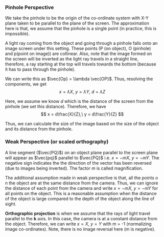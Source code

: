 ### Pinhole Perspective
We take the pinhole to be the origin of the co-ordinate system with X-Y plane taken to be parallel to the plane of the screen. The approximation here is that, we assume that the pinhole is a single point (in practice, this is impossible).

A light ray coming from the object and going through a pinhole falls onto an image screen under this setting. These points (P (on object), O (pinhole) and p(point on image)) are collinear. Also, note that the image formed on the screen will be inverted as the light ray travels in a straight line, therefore, a ray starting at the top will travels towards the bottom (because it has to pass through the pinhole).

We can write this as $\vec{Op} = \lambda \vec{OP}$. Thus, resolving  the components, we get $$x = \lambda X,\ y = \lambda Y,\ d =\lambda Z$$

Here, we assume we know $d$ which is the distance of the screen from the pinhole (we set this distance). Therefore, we have $$ x = d\frac{X}{Z},\ y = d\frac{Y}{Z}  $$

Thus, we can calculate the size of the image based on the size of the object and its distance from the pinhole.

### Weak Perspective (or scaled orthography)
A line segment ($\vec{PQ}$) on an object plane parallel to the screen plane will appear as $\vec{pq}$ parallel to $\vec{PQ}$ i.e. $x = -mX,\ y = -mY$. The negative sign indicates the the direction of the vector has been reversed (due to images being inverted). The factor $m$ is called magnification.

The additional assumption made in weak perspective is that, all the points o n the object are at the same distance from the camera. Thus, we can ignore the distance of each point from the camera and write $x = -mX,\ y = -mY$ for all points on the object. This is a reasonable assumption when the distance of the object is large compared to the depth of the object along the line of sight.

**Orthographic projection** is when we assume that the rays of light travel parallel to the **k** axis. In this case, the camera is at a constant distance from the object. Therefore, we can write $x = X,\ y = Y$ with m = -1 (normalizing image co-ordinates). Note, there is no image reversal here (m is negative). 




<!--stackedit_data:
eyJoaXN0b3J5IjpbMTk2MDAxMjk5MiwtNjIzNjAxMDIxLC0xOT
I5NzM1OTIzLC0xMzA2Mjk0NzA1LC01OTg4NzUwMzJdfQ==
-->